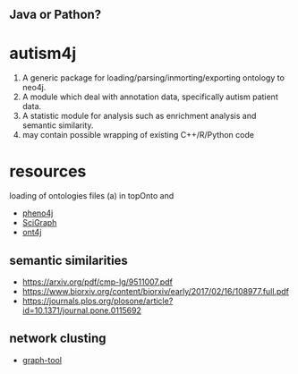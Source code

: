 ## Java or Pathon?


# autism4j

1. A generic package for loading/parsing/inmorting/exporting ontology to neo4j.
2. A module which deal with annotation data, specifically autism patient data.
3. A statistic module for analysis such as enrichment analysis and semantic similarity. 
4. may contain possible wrapping of existing C++/R/Python code

# resources
loading of ontologies files (a) in topOnto and
* [pheno4j](https://github.com/phenopolis/pheno4j/tree/master/python)
* [SciGraph](https://github.com/SciGraph)
* [ont4j](https://github.com/ylins/ont4j)

## semantic similarities
* https://arxiv.org/pdf/cmp-lg/9511007.pdf
* https://www.biorxiv.org/content/biorxiv/early/2017/02/16/108977.full.pdf
* https://journals.plos.org/plosone/article?id=10.1371/journal.pone.0115692

## network clusting 
* [graph-tool](https://graph-tool.skewed.de/)
